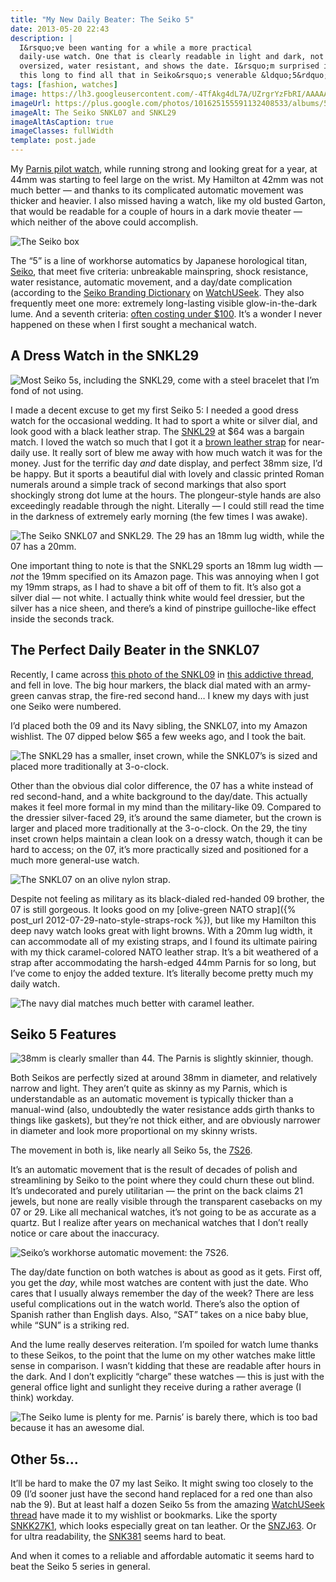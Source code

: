 ```yaml
---
title: "My New Daily Beater: The Seiko 5"
date: 2013-05-20 22:43
description: |
  I&rsquo;ve been wanting for a while a more practical
  daily-use watch. One that is clearly readable in light and dark, not
  oversized, water resistant, and shows the date. I&rsquo;m surprised it took me
  this long to find all that in Seiko&rsquo;s venerable &ldquo;5&rdquo; series.
tags: [fashion, watches]
image: https://lh3.googleusercontent.com/-4TfAkg4dL7A/UZrgrYzFbRI/AAAAAAAANRs/P30lIrPKTtk/w1197-h898-no/P5170132.jpg
imageUrl: https://plus.google.com/photos/101625155591132408533/albums/5728262585017161025/5880259299481316626?pid=5880259299481316626&oid=101625155591132408533
imageAlt: The Seiko SNKL07 and SNKL29
imageAltAsCaption: true
imageClasses: fullWidth
template: post.jade
---
```


My [Parnis pilot watch](/2012/04/23/parnis-manual-wind-watches),
while running strong and looking great for a year, at 44mm was starting to feel
large on the wrist. My Hamilton at 42mm was not much better &mdash; and
thanks to its complicated automatic movement was thicker and heavier. I also
missed having a watch, like my old busted Garton, that would be readable for a
couple of hours in a dark movie theater &mdash; which neither of the
above could accomplish.

![The Seiko box](https://lh4.googleusercontent.com/-I48erprXOlY/UZkS959BYCI/AAAAAAAANP4/lbTXD5Zl2fk/w1197-h898-no/P5089682.jpg "https://plus.google.com/photos/101625155591132408533/albums/5728262585017161025/5879751643246977058?pid=5879751643246977058&amp;oid=101625155591132408533")

The &ldquo;5&rdquo; is a line of workhorse automatics by Japanese
horological titan, [Seiko](http://en.wikipedia.org/wiki/Seiko), that
meet five criteria: unbreakable mainspring, shock resistance,
water resistance, automatic movement, and a day/date complication (according
to the [Seiko Branding Dictionary](http://forums.watchuseek.com/f281/seiko-branding-dictionary-209014.html)
on [WatchUSeek](http://watchuseek.com). They also frequently meet one
more: extremely long-lasting visible glow-in-the-dark lume. And a
seventh criteria: [often costing under $100](https://www.google.com/search?q=seiko+5+site%3Aamazon.com&rlz=1C5CHFA_enUS503US505&aq=f&oq=seiko+5+site%3Aamazon.com&aqs=chrome.0.57.2809j0&sourceid=chrome&ie=UTF-8#q=seiko+5&rlz=1C5CHFA_enUS503US505&source=univ&tbm=shop&tbo=u&sa=X&ei=0I2aUb7BF8Lv0gG15IDAAg&ved=0CC4Qsxg&bav=on.2,or.r_cp.r_qf.&bvm=bv.46751780,d.dmg&fp=6f14e6494ed75bed&biw=1440&bih=828). It&rsquo;s a wonder I never happened
on these when I first sought a mechanical watch.

## A Dress Watch in the SNKL29 ##

![Most Seiko 5s, including the SNKL29, come with a steel bracelet that I&rsquo;m fond of not using.](https://lh4.googleusercontent.com/-MIRNBlMM9gg/UZkTLEDBCKI/AAAAAAAANQQ/8EIfL9amc7k/w947-h710-no/P5089685.jpg?align=right "https://plus.google.com/photos/101625155591132408533/albums/5728262585017161025/5879751869294774434?pid=5879751869294774434&amp;oid=101625155591132408533")

I made a decent excuse to get my first Seiko 5: I needed a good dress watch for
the occasional wedding. It had to sport a white or silver dial, and look good
with a black leather strap. The [SNKL29](http://www.amazon.com/gp/product/B0051IYQ06/ref=wms_ohs_product?ie=UTF8&psc=1)
at $64 was a bargain match. I loved the watch so much that I got it a
[brown leather strap](http://www.amazon.com/gp/product/B001F0PTO6/ref=wms_ohs_product?ie=UTF8&psc=1)
for near-daily use. It really sort of blew me away with how much watch it was
for the money. Just for the terrific day *and* date display, and perfect 38mm
size, I&rsquo;d be happy. But it sports a beautiful dial with lovely and classic
printed Roman numerals around a simple track of second markings that also sport
shockingly strong dot lume at the hours. The plongeur-style hands are
also exceedingly readable through the night. Literally &mdash; I could
still read the time in the darkness of extremely early morning (the few
times I was awake).

![The Seiko SNKL07 and SNKL29. The 29 has an 18mm lug width, while the 07 has a 20mm.](https://lh5.googleusercontent.com/-0kskuCcKyI4/UZrodplTYaI/AAAAAAAANSk/Pfqne558zgA/w947-h710-no/P5170134.jpg?align=left "https://plus.google.com/photos/101625155591132408533/albums/5728262585017161025/5880267859561767330?pid=5880267859561767330&amp;oid=101625155591132408533")

One important thing to note is that the SNKL29 sports an 18mm lug width
&mdash; *not* the 19mm specified on its Amazon page. This was annoying
when I got my 19mm straps, as I had to shave a bit off of them to fit.
It&rsquo;s also got a silver dial &mdash; not white. I actually think
white would feel dressier, but the silver has a nice sheen, and
there&rsquo;s a kind of pinstripe guilloche-like effect inside the
seconds track.

## The Perfect Daily Beater in the SNKL07 ##
Recently, I came across [this photo of the SNKL09](http://i1056.photobucket.com/albums/t363/kmusky68/snkl09/DSCN02172.jpg)
in [this addictive thread](http://forums.watchuseek.com/f71/show-off-your-seiko-5-a-702513.html),
and fell in love. The big hour markers, the black dial mated with an army-green
canvas strap, the fire-red second hand&hellip; I knew my days with just
one Seiko were numbered.

I&rsquo;d placed both the 09 and its Navy sibling, the SNKL07, into my Amazon
wishlist. The 07 dipped below $65 a few weeks ago, and I took the bait.

![The SNKL29 has a smaller, inset crown, while the SNKL07&rsquo;s is sized and placed more traditionally at 3-o-clock.](https://lh6.googleusercontent.com/-jJ9-XLUKyGw/UZkTRAWfVoI/AAAAAAAANQg/8iVZixy8q_A/w949-h712-no/P5170136.jpg?align=right "https://plus.google.com/photos/101625155591132408533/albums/5728262585017161025/5879751971381925506?pid=5879751971381925506&amp;oid=101625155591132408533")

Other than the obvious dial color difference, the 07 has a white instead
of red second-hand, and a white background to the day/date. This
actually makes it feel more formal in my mind than the military-like 09.
Compared to the dressier silver-faced 29, it&rsquo;s around the same diameter,
but the crown is larger and placed more traditionally at the 3-o-clock.
On the 29, the tiny inset crown helps maintain a clean look on a dressy
watch, though it can be hard to access; on the 07, it&rsquo;s more practically
sized and positioned for a much more general-use watch.

![The SNKL07 on an olive nylon strap.](https://lh4.googleusercontent.com/-pNk3U2Za5eo/UZkTd4HiKZI/AAAAAAAANRI/68eGlbfrBl0/w947-h710-no/P5180148.jpg?align=left "https://plus.google.com/photos/101625155591132408533/albums/5728262585017161025/5879752192510011794?pid=5879752192510011794&amp;oid=101625155591132408533")

Despite not feeling as military as its black-dialed red-handed 09
brother, the 07 is still gorgeous. It looks good on my [olive-green NATO
strap]({% post_url 2012-07-29-nato-style-straps-rock %}), but like my 
Hamilton this deep navy watch looks great with light browns. With a 20mm lug
width, it can accommodate all of my existing straps, and I found its
ultimate pairing with my thick caramel-colored NATO leather strap.
It&rsquo;s a bit weathered of a strap after accommodating the
harsh-edged 44mm Parnis for so long, but I&rsquo;ve come to enjoy the
added texture. It&rsquo;s literally become pretty much my daily watch.

![The navy dial matches much better with caramel leather.](https://lh5.googleusercontent.com/-IAU8oQmYL_E/UZkTgCVHMYI/AAAAAAAANRQ/4OpamtUqPK4/w1197-h898-no/P5180149.jpg "https://plus.google.com/photos/101625155591132408533/albums/5728262585017161025/5879752229611057538?pid=5879752229611057538&amp;oid=101625155591132408533")

## Seiko 5 Features ##
![38mm is clearly smaller than 44. The Parnis is slightly skinnier, though.](https://lh3.googleusercontent.com/-qMDI8gN7pKU/UZkTbFtIAOI/AAAAAAAANRA/LIJusLbUQrU/w1198-h898-no/P5170139.jpg?align=right "https://plus.google.com/photos/101625155591132408533/albums/5728262585017161025/5879752144617734370?pid=5879752144617734370&amp;oid=101625155591132408533")

Both Seikos are perfectly sized at around 38mm in diameter, and
relatively narrow and light. They aren&rsquo;t quite as skinny as my
Parnis, which is understandable as an automatic movement is typically
thicker than a manual-wind (also, undoubtedly the water resistance adds
girth thanks to things like gaskets), but they&rsquo;re not thick
either, and are obviously narrower in diameter and look more proportional
on my skinny wrists.

The movement in both is, like nearly all Seiko 5s, the [7S26](https://watchotaku.atlassian.net/wiki/display/swr/Seiko+7S26).

It&rsquo;s an automatic movement that is the result of decades of
polish and streamlining by Seiko to the point where they could churn
these out blind. It&rsquo;s undecorated and purely utilitarian &mdash;
the print on the back claims 21 jewels, but none are really visible
through the transparent casebacks on my 07 or 29. Like all mechanical
watches, it&rsquo;s not going to be as accurate as a quartz. But I
realize after years on mechanical watches that I don&rsquo;t really
notice or care about the inaccuracy.

![Seiko&rsquo;s workhorse automatic movement: the 7S26.](https://lh5.googleusercontent.com/-N6PuCDTggO4/UZkTU7d2iBI/AAAAAAAANQo/4-BQCcSp6vw/w946-h710-no/P5170137.jpg?align=left "https://plus.google.com/photos/101625155591132408533/albums/5728262585017161025/5879752038790105106?pid=5879752038790105106&amp;oid=101625155591132408533")

The day/date function on both watches is about as good as it gets. First
off, you get the *day*, while most watches are content with just the
date. Who cares that I usually always remember the day of the week?
There are less useful complications out in the watch world.
There&rsquo;s also the option of Spanish rather than English days. Also,
&ldquo;SAT&rdquo; takes on a nice baby blue, while &ldquo;SUN&rdquo; is a
striking red.

And the lume really deserves reiteration. I&rsquo;m spoiled for
watch lume thanks to these Seikos, to the point that the lume on my other
watches make little sense in comparison. I wasn&rsquo;t kidding that
these are readable after hours in the dark. And I don&rsquo;t explicitly
&ldquo;charge&rdquo; these watches &mdash; this is just with the general office
light and sunlight they receive during a rather average (I think) workday.

![The Seiko lume is plenty for me. Parnis&rsquo; is barely there, which is too bad because it has an awesome dial.](https://lh6.googleusercontent.com/-c0zhfroVh1g/UZr034E2lsI/AAAAAAAANTE/XK-z8htfAZc/w1437-h736-no/P5180146.jpg "https://plus.google.com/photos/101625155591132408533/albums/5728262585017161025/5879752161044979890?pid=5879752161044979890&amp;oid=101625155591132408533")

## Other 5s&hellip; ##
It&rsquo;ll be hard to make the 07 my last Seiko. It might swing too closely to
the 09 (I&rsquo;d sooner just have the second hand replaced for a red one than
also nab the 9). But at least half a dozen Seiko 5s from the amazing
[WatchUSeek thread](http://forums.watchuseek.com/f281/seiko-branding-dictionary-209014.html)
have made it to my wishlist or bookmarks. Like the sporty [SNKK27K1](http://forums.watchuseek.com/f71/show-off-your-seiko-5-a-702513-4.html#post5135874),
which looks especially great on tan leather. Or the [SNZJ63](http://forums.watchuseek.com/f71/show-off-your-seiko-5-a-702513-9.html#post5270388).
Or for ultra readability, the [SNK381](http://forums.watchuseek.com/f21/understated-snk381-310921.html)
seems hard to beat.

And when it comes to a reliable and affordable automatic it seems hard to beat
the Seiko 5 series in general.
